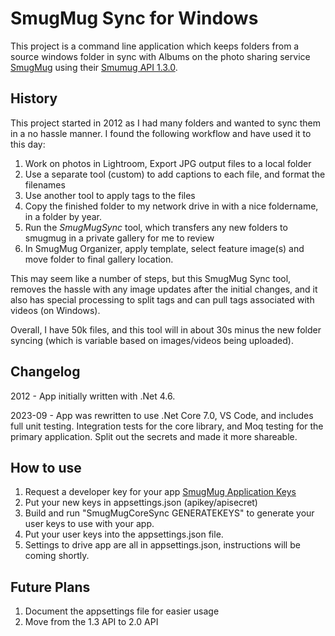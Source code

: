 # SmugMug Sync for Windows
This project is a command line application which keeps folders from a source windows folder in sync with Albums on the photo sharing service [SmugMug](https://www.smugmug.com/) using their [Smumug API 1.3.0](https://api.smugmug.com/services/api/json/1.3).

## History
This project started in 2012 as I had many folders and wanted to sync them in a no hassle manner.  I found the following workflow and have used it to this day:

1. Work on photos in Lightroom, Export JPG output files to a local folder
1. Use a separate tool (custom) to add captions to each file, and format the filenames
1. Use another tool to apply tags to the files 
1. Copy the finished folder to my network drive in with a nice foldername, in a folder by year.
1. Run the *SmugMugSync* tool, which transfers any new folders to smugmug in a private gallery for me to review
1. In SmugMug Organizer, apply template, select feature image(s) and move folder to final gallery location.

This may seem like a number of steps, but this SmugMug Sync tool, removes the hassle with any image updates after the initial changes, and it also has special processing to split tags and can pull tags associated with videos (on Windows). 

Overall, I have 50k files, and this tool will in about 30s minus the new folder syncing (which is variable based on images/videos being uploaded).

## Changelog
2012 - App initially written with .Net 4.6.
<various years of tweaks>

2023-09 - App was rewritten to use .Net Core 7.0, VS Code, and includes full unit testing. Integration tests for the core library, and Moq testing for the primary application. Split out the secrets and made it more shareable.

## How to use
1. Request a developer key for your app [SmugMug Application Keys](https://api.smugmug.com/api/developer)
1. Put your new keys in appsettings.json (apikey/apisecret)
1. Build and run "SmugMugCoreSync GENERATEKEYS" to generate your user keys to use with your app.
1. Put your user keys into the appsettings.json file. 
1. Settings to drive app are all in appsettings.json, instructions will be coming shortly.

## Future Plans
1. Document the appsettings file for easier usage
2. Move from the 1.3 API to 2.0 API  




